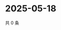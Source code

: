 # 2025-05-18

共 0 条

<!-- BEGIN ZHIHUQUESTIONS -->
<!-- 最后更新时间 Sun May 18 2025 08:58:59 GMT+0800 (China Standard Time) -->

<!-- END ZHIHUQUESTIONS -->
